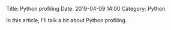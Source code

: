 Title: Python profiling
Date: 2019-04-09 14:00
Category: Python

In this article, I'll talk a bit about Python profiling.
